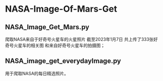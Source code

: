 # NASA-Image-Of-Mars-Get
## NASA_Image_Get_Mars.py
爬取NASA来自于好奇号火星车的火星照片
截至2023年1月7日
共上传了333张好奇号火星车的相关图
和来自好奇号火星车的拍摄图；

## NASA_image_get_everydayImage.py
用于爬取NASA的每日精选照片。
